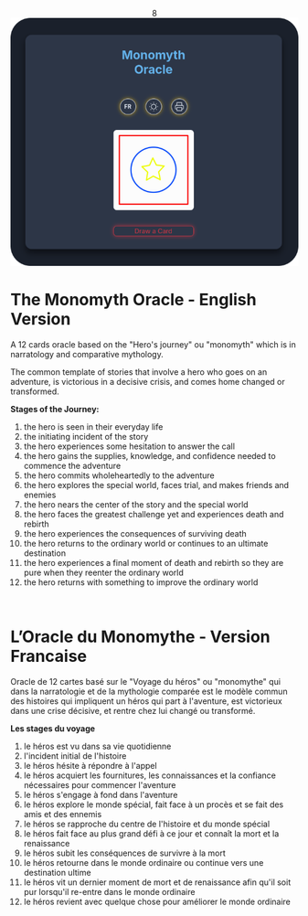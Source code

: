 <p align="center">8
  <img src="https://github.com/visnudeva/Monomyth-Oracle/blob/main/screenshot.png?raw=true" width="800">
</p>

# The Monomyth Oracle - English Version


A 12 cards oracle based on the "Hero's journey" ou "monomyth" which is in narratology and comparative mythology.

The common template of stories that involve a hero who goes on an adventure, is victorious in a decisive crisis, and comes home changed or transformed.

**Stages of the Journey:**

1. the hero is seen in their everyday life
2. the initiating incident of the story
3. the hero experiences some hesitation to answer the call
4. the hero gains the supplies, knowledge, and confidence needed to commence the adventure
5. the hero commits wholeheartedly to the adventure
6. the hero explores the special world, faces trial, and makes friends and enemies
7. the hero nears the center of the story and the special world
8. the hero faces the greatest challenge yet and experiences death and rebirth
9. the hero experiences the consequences of surviving death
10. the hero returns to the ordinary world or continues to an ultimate destination
11. the hero experiences a final moment of death and rebirth so they are pure when they reenter the ordinary world
12. the hero returns with something to improve the ordinary world

&nbsp;&nbsp;&nbsp;&nbsp;
&nbsp;&nbsp;&nbsp;&nbsp;

# L’Oracle du Monomythe - Version Francaise

Oracle de 12 cartes basé sur le "Voyage du héros" ou "monomythe" qui dans la narratologie et de la mythologie comparée est le modèle commun des histoires qui impliquent un héros qui part à l'aventure, est victorieux dans une crise décisive, et rentre chez lui changé ou transformé.

**Les stages du voyage**

1. le héros est vu dans sa vie quotidienne
2. l'incident initial de l'histoire
3. le héros hésite à répondre à l'appel
4. le héros acquiert les fournitures, les connaissances et la confiance nécessaires pour commencer l'aventure
5. le héros s'engage à fond dans l'aventure
6. le héros explore le monde spécial, fait face à un procès et se fait des amis et des ennemis
7. le héros se rapproche du centre de l'histoire et du monde spécial
8. le héros fait face au plus grand défi à ce jour et connaît la mort et la renaissance
9. le héros subit les conséquences de survivre à la mort
10. le héros retourne dans le monde ordinaire ou continue vers une destination ultime
11. le héros vit un dernier moment de mort et de renaissance afin qu'il soit pur lorsqu'il re-entre dans le monde ordinaire
12. le héros revient avec quelque chose pour améliorer le monde ordinaire

&nbsp;&nbsp;&nbsp;&nbsp;
&nbsp;&nbsp;&nbsp;&nbsp;
